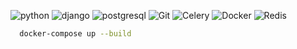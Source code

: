 ![python](https://img.shields.io/badge/-python-grey?style=for-the-badge&logo=python&logoColor=white&labelColor=306998)
![django](https://img.shields.io/badge/-django-grey?style=for-the-badge&logo=django&logoColor=white&labelColor=092e20)
![postgresql](https://img.shields.io/badge/postgre-SQL-%23000.svg?style=for-the-badge&logo=postgresql&logoColor=white)
![Git](https://img.shields.io/badge/git-%23F05033.svg?style=for-the-badge&logo=git&logoColor=white)
![Celery](https://img.shields.io/badge/celery-green.svg?style=for-the-badge&logo=celery&logoColor=green&labelColor=white)
![Docker](https://img.shields.io/badge/docker-blue.svg?style=for-the-badge&logo=docker&logoColor=blue&labelColor=white)
![Redis](https://img.shields.io/badge/redis-red.svg?style=for-the-badge&logo=redis&logoColor=red&labelColor=white)



```bash
  docker-compose up --build
```